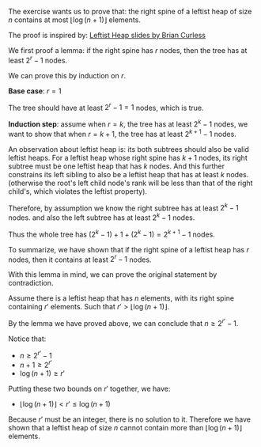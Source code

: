 The exercise wants us to prove that: the right spine of a leftist heap of size $n$
contains at most $\lfloor\log(n+1)\rfloor$ elements.

The proof is inspired by: [Leftist Heap slides by Brian Curless](http://courses.cs.washington.edu/courses/cse326/08sp/lectures/05-leftist-heaps.pdf)

We first proof a lemma: if the right spine has $r$ nodes,
then the tree has at least $2^r-1$ nodes.

We can prove this by induction on $r$.

**Base case**: $r = 1$

The tree should have at least $2^r-1 = 1$ nodes, which is true.

**Induction step**: assume when $r = k$, the tree has at least $2^k-1$ nodes,
we want to show that when $r = k+1$, the tree has at least $2^{k+1}-1$ nodes.

An observation about leftist heap is: its both subtrees should also be
valid leftist heaps. For a leftist heap whose right spine has $k+1$ nodes,
its right subtree must be one leftist heap that has $k$ nodes.
And this further constrains its left sibling to also be a leftist heap that
has at least $k$ nodes. (otherwise the root's left child node's rank will be less than
that of the right child's, which violates the leftist property).

Therefore, by assumption we know the right subtree has at least $2^k-1$ nodes.
and also the left subtree has at least $2^k-1$ nodes.

Thus the whole tree has $(2^k-1) + 1 + (2^k-1) = 2^{k+1}-1$ nodes.

To summarize, we have shown that if the right spine of a leftist heap has $r$ nodes,
then it contains at least $2^r-1$ nodes.

With this lemma in mind, we can prove the original statement by contradiction.

Assume there is a leftist heap that has $n$ elements, with its right spine containing $r'$ elements.
Such that $r' > \lfloor \log(n+1) \rfloor$.

By the lemma we have proved above, we can conclude that $n \ge 2^{r'}-1$.

Notice that:

* $n \ge 2^{r'}-1$
* $n+1 \ge 2^{r'}$
* $\log(n+1) \ge r'$

Putting these two bounds on $r'$ together, we have:

* $\lfloor \log(n+1) \rfloor < r' \le \log(n+1)$

Because $r'$ must be an integer, there is no solution to it.
Therefore we have shown that a leftist heap of size $n$ cannot contain
more than $\lfloor \log(n+1) \rfloor$ elements.

